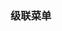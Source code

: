 ### 级联菜单

<div class="p10" style="width:360px">
    <vi-cascader v-model="value" :options="area" placeholder="选择地区"></vi-cascader>
</div>

<script>
export default {
  data() {
    return {
      value: ["广东"],
      area: {
        gd: {
          value: "广东",
          children: {
            sz: {
              value: "深圳",
              children: {
                ft: {
                  value: "福田",
                  children: {
                    ba: "购物公园",
                    ns: "华强北"
                  }
                },
                ba: {
                  value: "宝安",
                  children: {
                    ba: "灵芝",
                    ns: "宝体"
                  }
                },
                ns: "南山"
              }
            },
            gz: {
              value: "广州",
              children: {
                c1: "天河",
                c2: "番禺"
              }
            },
            hz: "惠州",
            dw: "东莞",
            jm: "江门",
            jy: "揭阳",
            zh: "珠海",
            yf: "云浮",
            mm: "茂名",
            zs: "中山",
            fs: "佛山",
            hy: "河源",
            mz: "梅州",
            xy: "新余",
            zj: "湛江",
          }
        },
        zj: {
          value: "浙江",
          children: {
            c1: {
              value: "杭州"
            }
          }
        },
        hb: {
          value: "湖北",
          children: {
            wh: {
              value: "武汉",
              children: {
                wc: "武昌",
                hk: "汉口"
              }
            },
            jz: "荆州"
          }
        }
      }
    };
  },
  methods: {}
};
</script>

<style lang="scss">

</style>